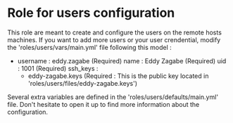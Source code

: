 # Role for users configuration

This role are meant to create and configure the users on the remote hosts
machines. If you want to add more users or your user crendential,
modify the 'roles/users/vars/main.yml' file following this model :

-   username : eddy.zagabe  (Required)
    name : Eddy Zagabe (Required)
    uid : 1001 (Required)
    ssh\_keys :
    -   eddy-zagabe.keys (Required : This is the public key located in 'roles/users/files/eddy-zagabe.keys')

Several extra variables are defined in the 'roles/users/defaults/main.yml'
file. Don't hesitate to open it up to find more information about the
configuration.